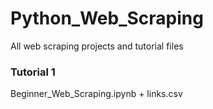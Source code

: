 # Python_Web_Scraping
All web scraping projects and tutorial files
### Tutorial 1
  Beginner_Web_Scraping.ipynb + links.csv

